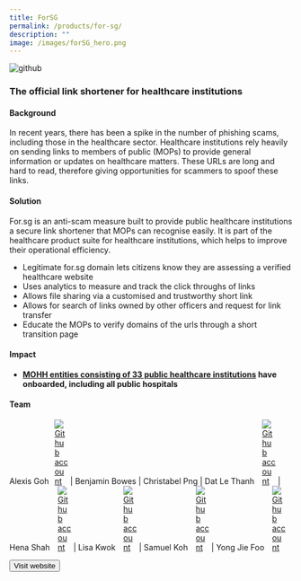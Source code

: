 ```yaml
---
title: ForSG
permalink: /products/for-sg/
description: ""
image: /images/forSG_hero.png
---
```

![github](/images/forSG_hero.png)

### **The official link shortener for healthcare institutions**


#### Background 

In recent years, there has been a spike in the number of phishing scams, including those in the healthcare sector. Healthcare institutions rely heavily on sending links to members of public (MOPs) to provide general information or updates on healthcare matters. These URLs are long and hard to read, therefore giving opportunities for scammers to spoof these links.

#### Solution

For.sg is an anti-scam measure built to provide public healthcare institutions a secure link shortener that MOPs can recognise easily. It is part of the healthcare product suite for healthcare institutions, which helps to improve their operational efficiency.
  
*   Legitimate for.sg domain lets citizens know they are assessing a verified healthcare website   
*   Uses analytics to measure and track the click throughs of links 
*   Allows file sharing via a customised and trustworthy short link
*   Allows for search of links owned by other officers and request for link transfer
*   Educate the MOPs to verify domains of the urls through a short transition page

#### Impact

* **[MOHH entities consisting of 33 public healthcare institutions](https://guide.for.sg/#who-can-use-for.sg) have onboarded, including all public hospitals**


#### Team

Alexis Goh<a href="https://github.com/gweiying"  style="display: inline-block; width: 24px; height: 24px; margin-bottom: -5px; margin-left: 10px;">
    <img border="0" alt="Github account" src="/images/Github-Mark-32px.png">
</a> | Benjamin Bowes | Christabel Png | Dat Le Thanh <a href="https://github.com/thanhdatle"  style="display: inline-block; width: 24px; height: 24px; margin-bottom: -5px; margin-left: 10px;">
    <img border="0" alt="Github account" src="/images/Github-Mark-32px.png">
</a> | Hena Shah <a href="https://github.com/henashah7"  style="display: inline-block; width: 24px; height: 24px; margin-bottom: -5px; margin-left: 10px;">
    <img border="0" alt="Github account" src="/images/Github-Mark-32px.png">
</a> | Lisa Kwok  <a href="https://github.com/lisatjide"  style="display: inline-block; width: 24px; height: 24px; margin-bottom: -5px; margin-left: 10px;">
    <img border="0" alt="Github account" src="/images/Github-Mark-32px.png">
</a> | Samuel Koh  <a href="https://github.com/samuelKSE"  style="display: inline-block; width: 24px; height: 24px; margin-bottom: -5px; margin-left: 10px;">
    <img border="0" alt="Github account" src="/images/Github-Mark-32px.png">
</a> | Yong Jie Foo <a href="https://github.com/yong-jie"  style="display: inline-block; width: 24px; height: 24px; margin-bottom: -5px; margin-left: 10px;">
    <img border="0" alt="Github account" src="/images/Github-Mark-32px.png">
</a> 



<a href="https://for.sg/#/" target="_blank">
    <button class="bp-button is-secondary is-medium has-text-white is-uppercase search-button">
        Visit website
    </button>
</a>